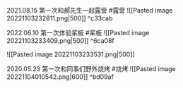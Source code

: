 2021.08.15 第一次和郝先生一起露营 #露营 
![[Pasted image 20221103232811.png|500]] ^c33cab

2022.06.10 第一次体验桨板 #桨板
![[Pasted image 20221103233409.png|500]] ^6ca08f


![[Pasted image 20221103233531.png|500]]

2020.05.23 第一次和同事们野外烧烤 #烧烤 
![[Pasted image 20221104010542.png|600]] ^bd09af



